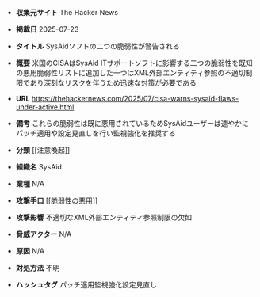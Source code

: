 - **収集元サイト**
The Hacker News

- **掲載日**
2025-07-23

- **タイトル**
SysAidソフトの二つの脆弱性が警告される

- **概要**
米国のCISAはSysAid ITサポートソフトに影響する二つの脆弱性を既知の悪用脆弱性リストに追加した一つはXML外部エンティティ参照の不適切制限であり深刻なリスクを伴うため迅速な対策が必要である

- **URL**
https://thehackernews.com/2025/07/cisa-warns-sysaid-flaws-under-active.html

- **備考**
これらの脆弱性は既に悪用されているためSysAidユーザーは速やかにパッチ適用や設定見直しを行い監視強化を推奨する

- **分類**
[[注意喚起]]

- **組織名**
SysAid

- **業種**
N/A

- **攻撃手口**
[[脆弱性の悪用]]

- **攻撃影響**
不適切なXML外部エンティティ参照制限の欠如

- **脅威アクター**
N/A

- **原因**
N/A

- **対処方法**
不明

- **ハッシュタグ**
パッチ適用監視強化設定見直し
